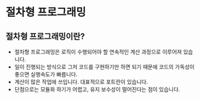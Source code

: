 절차형 프로그래밍
=
절차형 프로그래밍이란?
-
- 절차형 프로그래밍은 로직이 수행되어야 할 연속적인 계산 과정으로 이루어져 있습니다.
- 일이 진행되는 방식으로 그저 코드를 구현하기만 하면 되기 때문에 코드의 가독성이 좋으면 실행속도가 빠릅니다.
- 계산이 많은 작업에 쓰입니다. 대표적으로 포트란이 있습니다.
- 단점으로는 모듈화 하기가 어렵고, 유지 보수성이 떨어진다는 점이 있습니다.
